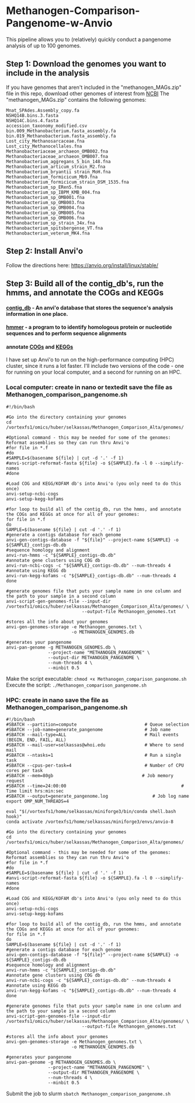 # Methanogen-Comparison-Pangenome-w-Anvio

This pipeline allows you to (relatively) quickly conduct a pangenome analysis of up to 100 genomes. 

## Step 1: Download the genomes you want to include in the analysis
If you have genomes that aren't included in the "methanogen_MAGs.zip" file in this repo, download other genomes of interest from [NCBI](https://www.ncbi.nlm.nih.gov/home/genomes/)
The "methanogen_MAGs.zip" contains the following genomes: 
```
Mnat_SPAdes.Assembly_copy.fa
NSHQ14B.bins.3.fasta
NSHQ14C.bins.4.fasta
accession_taxonomy_modified.csv
bin.009_Methanobacterium.fasta_assembly.fa
bin.019_Methanobacterium.fasta_assembly.fa
Lost_city_Methanosarcaceae.fna
Lost_city_Methanocellales.fna
Methanobacteriaceae_archaeon_OMB002.fna
Methanobacteriaceae_archaeon_OMB007.fna
Methanobacterium_aggregans_5_bin_148.fna
Methanobacterium_articum_strain_M2.fna
Methanobacterium_bryantii strain_MoH.fna
Methanobacterium_formicicum_Mb9.fna
Methanobacterium_formicicum_strain_DSM_1535.fna
Methanobacterium_sp_ERen5.fna
Methanobacterium_sp_IBPM_KMB_004.fna
Methanobacterium_sp_OMB001.fna
Methanobacterium_sp_OMB003.fna
Methanobacterium_sp_OMB004.fna
Methanobacterium_sp_OMB005.fna
Methanobacterium_sp_OMB006.fna
Methanobacterium_sp_strain_34x.fna
Methanobacterium_spitsbergense_VT.fna
Methanobacterium_veterum_MK4.fna
```

## Step 2: Install Anvi'o 
Follow the directions here: https://anvio.org/install/linux/stable/

## Step 3: Build all of the contig_db's, run the hmms, and annotate the COGs and KEGGs
#### [contig_db](https://anvio.org/help/main/artifacts/contigs-db/) - An anvi'o database that stores the sequence's analysis information in one place. 
#### [hmmer](https://anvio.org/help/7/programs/anvi-run-hmms/) - a program to to identify homologous protein or nucleotide sequences and to perform sequence alignments
#### annotate [COGs](https://anvio.org/help/7/programs/anvi-run-ncbi-cogs/) and [KEGGs](https://anvio.org/help/7/programs/anvi-run-kegg-kofams/)
I have set up Anvi'o to run on the high-performance computing (HPC) cluster, since it runs a lot faster. I'll include two versions of the code - one for running on your local computer, and a second for running on an HPC. 
### Local computer: create in nano or textedit save the file as Methanogen_comparison_pangenome.sh
```
#!/bin/bash

#Go into the directory containing your genomes
cd /vortexfs1/omics/huber/selkassas/Methanogen_Comparison_Alta/genomes/

#Optional command - this may be needed for some of the genomes: Reformat assemblies so they can run thru Anvi'o
#for file in *.f
#do
#SAMPLE=$(basename ${file} | cut -d '.' -f 1)
#anvi-script-reformat-fasta ${file} -o ${SAMPLE}.fa -l 0 --simplify-names
#done

#Load COG and KEGG/KOFAM db's into Anvi'o (you only need to do this once)
anvi-setup-ncbi-cogs
anvi-setup-kegg-kofams

#for loop to build all of the contig_db, run the hmms, and annotate the COGs and KEGGs at once for all of your genomes: 
for file in *.f
do
SAMPLE=$(basename ${file} | cut -d '.' -f 1)
#generate a contigs database for each genome
anvi-gen-contigs-database -f "${file}" --project-name ${SAMPLE} -o ${SAMPLE}_contigs-db.db 
#sequence homology and alignment
anvi-run-hmms -c "${SAMPLE}_contigs-db.db"
#annotate gene clusters using COG db
anvi-run-ncbi-cogs -c "${SAMPLE}_contigs-db.db" --num-threads 4
#annotate using KEGG db
anvi-run-kegg-kofams -c "${SAMPLE}_contigs-db.db" --num-threads 4
done 

#generate genomes file that puts your sample name in one column and the path to your sample in a second column
anvi-script-gen-genomes-file --input-dir /vortexfs1/omics/huber/selkassas/Methanogen_Comparison_Alta/genomes/ \
                             --output-file Methanogen_genomes.txt

#stores all the info about your genomes
anvi-gen-genomes-storage -e Methanogen_genomes.txt \
                         -o METHANOGEN_GENOMES.db

#generates your pangenome
anvi-pan-genome -g METHANOGEN_GENOMES.db \
                --project-name "METHANOGEN_PANGENOME" \
                --output-dir METHANOGEN_PANGENOME \
                --num-threads 4 \
                --minbit 0.5
```
Make the script executable: `chmod +x Methanogen_comparison_pangenome.sh`
Execute the script: `./Methanogen_comparison_pangenome.sh`

### HPC: create in nano save the file as Methanogen_comparison_pangenome.sh
```
#!/bin/bash
#SBATCH --partition=compute                          # Queue selection
#SBATCH --job-name=generate_pangenome                # Job name
#SBATCH --mail-type=ALL                              # Mail events (BEGIN, END, FAIL, ALL)
#SBATCH --mail-user=selkassas@whoi.edu               # Where to send mail
#SBATCH --ntasks=1                                   # Run a single task
#SBATCH --cpus-per-task=4                            # Number of CPU cores per task
#SBATCH --mem=80gb                                  # Job memory request
#SBATCH --time=24:00:00								               # Time limit hrs:min:sec
#SBATCH --output=generate_pangenome.log     		    # Job log name
export OMP_NUM_THREADS=4

eval "$(/vortexfs1/home/selkassas/miniforge3/bin/conda shell.bash hook)" 
conda activate /vortexfs1/home/selkassas/miniforge3/envs/anvio-8

#Go into the directory containing your genomes
cd /vortexfs1/omics/huber/selkassas/Methanogen_Comparison_Alta/genomes/

#Optional command - this may be needed for some of the genomes: Reformat assemblies so they can run thru Anvi'o
#for file in *.f
#do
#SAMPLE=$(basename ${file} | cut -d '.' -f 1)
#anvi-script-reformat-fasta ${file} -o ${SAMPLE}.fa -l 0 --simplify-names
#done

#Load COG and KEGG/KOFAM db's into Anvi'o (you only need to do this once)
anvi-setup-ncbi-cogs
anvi-setup-kegg-kofams

#for loop to build all of the contig_db, run the hmms, and annotate the COGs and KEGGs at once for all of your genomes: 
for file in *.f
do
SAMPLE=$(basename ${file} | cut -d '.' -f 1)
#generate a contigs database for each genome
anvi-gen-contigs-database -f "${file}" --project-name ${SAMPLE} -o ${SAMPLE}_contigs-db.db 
#sequence homology and alignment
anvi-run-hmms -c "${SAMPLE}_contigs-db.db"
#annotate gene clusters using COG db
anvi-run-ncbi-cogs -c "${SAMPLE}_contigs-db.db" --num-threads 4
#annotate using KEGG db
anvi-run-kegg-kofams -c "${SAMPLE}_contigs-db.db" --num-threads 4
done 

#generate genomes file that puts your sample name in one column and the path to your sample in a second column
anvi-script-gen-genomes-file --input-dir /vortexfs1/omics/huber/selkassas/Methanogen_Comparison_Alta/genomes/ \
                             --output-file Methanogen_genomes.txt

#stores all the info about your genomes
anvi-gen-genomes-storage -e Methanogen_genomes.txt \
                         -o METHANOGEN_GENOMES.db

#generates your pangenome
anvi-pan-genome -g METHANOGEN_GENOMES.db \
                --project-name "METHANOGEN_PANGENOME" \
                --output-dir METHANOGEN_PANGENOME \
                --num-threads 4 \
                --minbit 0.5
```
Submit the job to slurm `sbatch Methanogen_comparison_pangenome.sh`
